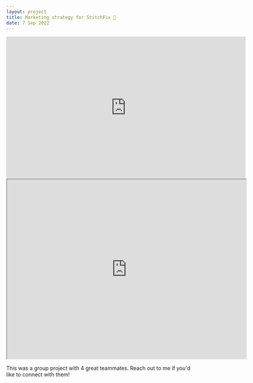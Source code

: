 ```yaml
---
layout: project
title: Marketing strategy for StitchFix 🎁
date: 7 Sep 2022
---
```


<iframe width="640" height="380" src="https://www.youtube.com/embed/qCM2NYXApEM" title="Executive Summary - Marketing strategy for StitchFix" frameborder="0" allow="accelerometer; autoplay; clipboard-write; encrypted-media; gyroscope; picture-in-picture" allowfullscreen></iframe>


<iframe src="https://docs.google.com/presentation/d/e/2PACX-1vRmzLDUBUtNL7fIM5vi07C-SiIqyDtXZt4Kna_LYcZumwwNNUgpntzaItPqk0T_Fg/embed?start=false&loop=false&delayms=2000" width="640" height="480" allow="autoplay"></iframe>

This was a group project with 4 great teammates. Reach out to me if you'd like to connect with them!
